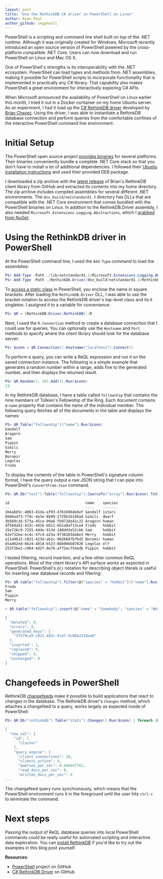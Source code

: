```yaml
---
layout: post
title: "Use the RethinkDB C# driver in PowerShell on Linux"
author: Ryan Paul
author_github: segphault
---
```


PowerShell is a scripting and command line shell built on top of the .NET
runtime. Although it was originally created for Windows, Microsoft recently
introduced an open source version of PowerShell powered by the cross-platform
compatible .NET Core. Users can now download and run PowerShell on Linux and Mac
OS X.

One of PowerShell's strengths is its interoperability with the .NET ecosystem.
PowerShell can load types and methods from .NET assemblies, making it possible
for PowerShell scripts to incorporate functionality that is implemented in
practically any C# library. That capability also makes PowerShell a great
environment for interactively exploring C# APIs.

When Microsoft announced the availability of PowerShell on Linux earlier this
month, I tried it out in a Docker container on my home Ubuntu server. As an
experiment, I had it load up the [C# RethinkDB driver][] developed by
[Brian Chavez][]. Using the driver, I was able to instantiate a RethinkDB
database connection and perform queries from the comfortable confines of the
interactive PowerShell command line environment.

<!--more-->

# Initial Setup

The PowerShell open source project [provides binaries][releases] for several
platforms. Their binaries conveniently bundle a complete .NET Core stack so that
you don't have to install a lot of additional dependencies. I followed their
[Ubuntu installation instructions][ubuntu-install] and used their provided DEB
package.

I downloaded a zip archive with the [latest release][] of Brian's RethinkDB
client library from GitHub and extracted its contents into my home directory.
The zip archive includes compiled assemblies for several different .NET
environments. The `dnx_build/netstandard1.3` directory has DLLs that are
compatible with the .NET Core environment that comes bundled with the PowerShell
binaries on Linux. In addition to the RethinkDB.Driver assembly, I also needed
`Microsoft.Extensions.Logging.Abstractions`, which I
[grabbed from NuGet][logging].

# Using the RethinkDB driver in PowerShell

At the PowerShell command line, I used the `Add-Type` command to load the
assemblies:

```powershell
PS> Add-Type -Path ./lib/netstandard1.1/Microsoft.Extensions.Logging.Abstractions.dll
PS> Add-Type -Path ./RethinkDb.Driver/dnx_build/netstandard1.3/RethinkDb.Driver.dll
```

To [access a static class][] in PowerShell, you enclose the name in square
brackets. After loading the `RethinkDB.Driver` DLL, I was able to use the
bracket notation to access the RethinkDB driver's top-level class and its `R`
singleton. I assigned it to a variable for convenience:

```powershell
PS> $R = [RethinkDB.Driver.RethinkDB]::R
```

Next, I used the `R.Connection` method to create a database connection that I
could use for queries. You can optionally use the `Hostname` and `Port` methods
to specify where the client library should look for the database server:

```powershell
PS> $conn = $R.Connection().Hostname("localhost").Connect()
```

To perform a query, you can write a ReQL expression and run it on the saved
connection instance. The following is a simple example that generates a random
number within a range, adds five to the generated number, and then displays the
returned result.

```powershell
PS> $R.Random(1, 10).Add(5).Run($conn)
13
```

In my RethinkDB database, I have a table called `fellowship` that contains the
nine members of Tolkien's Fellowship of the Ring. Each document contains a
`name` property that contains the name of the individual member. The following
query fetches all of the documents in the table and displays the names:

```powershell
PS> $R.Table("fellowship")["name"].Run($conn)
Gandalf
Aragorn
Sam
Pippin
Gimili
Merry
Boromir
Legolas
Frodo
```

To display the contents of the table in PowerShell's signature column format, I
have the query output a raw JSON string that I can pipe into PowerShell's
`ConvertFrom-Json` command.

```powershell
PS> $R.Db("test").Table("fellowship").CoerceTo("array").Run($conn).ToString() | ConvertFrom-Json

id                                   name    species
--                                   ----    -------
1b4a665c-4063-41da-af93-d761696de6ef Gandalf istari
6b66adf3-f7dc-4a3e-8b99-2729b1b146a4 Gimili  dwarf  
3b569c3d-573a-45ce-99a6-fb973de41c22 Aragorn human  
df504a52-433c-4d1b-bb11-6b1a8af13ce4 Frodo   hobbit
15e726c9-7255-44de-913d-188dd3e52cbb Sam     hobbit
62e732ea-ec4c-47c4-a23a-9f38103da6e3 Merry   hobbit
a11d4612-c031-423d-ab1c-9026687b7bd2 Boromir human  
d5ad62ed-6b24-4018-b523-8bb966b87026 Legolas elf    
253f2be1-c964-4d2f-8e76-af72ecf54edb Pippin  hobbit
```


I tested filtering, record insertion, and a few other common ReQL operations.
Most of the client library's API surface works as expected in PowerShell.
PowerShell's `@{}` notation for describing object literals is useful for
inserting new database records and filtering:

```powershell
PS> $R.table("fellowship").filter(@{"species" = "hobbit"})["name"].Run($conn)                                                                         
Frodo
Sam
Pippin
Merry

> $R.table("fellowship").insert(@{"name" = "Somebody"; "species" = "Whatever"}).Run($conn).toString()

{
  "deleted": 0,
  "errors": 0,
  "generated_keys": [
    "3f579ca5-c921-483c-9ce7-4c06b2228aa0"
  ],
  "inserted": 1,
  "replaced": 0,
  "skipped": 0,
  "unchanged": 0
}
```

# Changefeeds in PowerShell

RethinkDB [changefeeds][] make it possible to build applications that react to
changes in the database. The RethinkDB driver's `Changes` method, which attaches
a changefeed to a query, works largely as expected inside of PowerShell:

```powershell
PS> $R.Db("rethinkdb").Table("stats").Changes().Run($conn) | foreach {Write-Host $_.toString()}

{
  "new_val": {
    "id": [
      "cluster"
    ],
    "query_engine": {
      "client_connections": 10,
      "clients_active": 6,
      "queries_per_sec": 0.640447762,
      "read_docs_per_sec": 0,
      "written_docs_per_sec": 0
...
```

The changefeed query runs synchronously, which means that the PowerShell
environment runs it in the foreground until the user hits `ctrl-c` to terminate
the command.

# Next steps

Passing the output of ReQL database queries into local PowerShell commands could
be really useful for automated scripting and interactive data exploration. You
can [install RethinkDB][] if you'd like to try out the examples in this blog
post yourself.

**Resources**:

* [PowerShell][] project on GitHub
* [C# RethinkDB Driver][] on GitHub


[Brian Chavez]: https://github.com/bchavez
[C# RethinkDB Driver]: https://github.com/bchavez/RethinkDb.Driver
[ubuntu-install]: https://github.com/PowerShell/PowerShell/blob/master/docs/installation/linux.md#ubuntu-1604
[releases]: https://github.com/PowerShell/PowerShell/releases
[latest release]: https://github.com/bchavez/RethinkDb.Driver/releases
[logging]: https://www.nuget.org/packages/Microsoft.Extensions.Logging.Abstractions/
[access a static class]: https://msdn.microsoft.com/en-us/powershell/scripting/getting-started/cookbooks/using-static-classes-and-methods
[changefeeds]: /docs/changefeeds/
[install RethinkDB]: /docs/install/windows/
[PowerShell]: https://github.com/PowerShell/PowerShell

